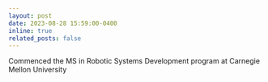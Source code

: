 ```yaml
---
layout: post
date: 2023-08-28 15:59:00-0400
inline: true
related_posts: false
---
```


Commenced the MS in Robotic Systems Development program at Carnegie Mellon University
